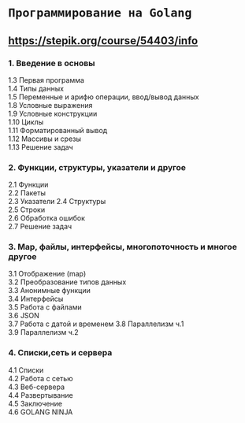 # `Программирование на Golang`
## https://stepik.org/course/54403/info
### 1. Введение в основы
1.3 Первая программа  
1.4 Типы данных  
1.5 Переменные и арифю операции, ввод/вывод данных  
1.8 Условные выражения  
1.9 Условные конструкции  
1.10 Циклы  
1.11 Форматированный вывод  
1.12 Массивы и срезы  
1.13 Решение задач  

### 2. Функции, структуры, указатели и другое
2.1 Функции  
2.2 Пакеты  
2.3 Указатели
2.4 Структуры  
2.5 Строки  
2.6 Обработка ошибок  
2.7 Решение задач  

### 3. Map, файлы, интерфейсы, многопоточность и многое  другое
3.1 Отображение (map)  
3.2 Преобразование типов данных  
3.3 Анонимные функции  
3.4 Интерфейсы  
3.5 Работа с файлами  
3.6 JSON  
3.7 Работа с датой и временем
3.8 Параллелизм ч.1  
3.9 Параллелизм ч.2

### 4. Списки,сеть и сервера
4.1 Списки  
4.2 Работа с сетью  
4.3 Веб-сервера  
4.4 Развертывание  
4.5 Заключение  
4.6 GOLANG NINJA
